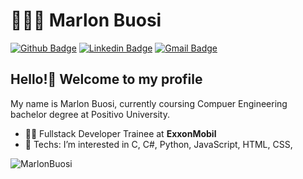 # 👨🏼‍💻 Marlon Buosi

[![Github Badge](https://img.shields.io/badge/-Github-000?style=flat-square&logo=Github&logoColor=white&link=https://github.com/MarlonBuosi)](https://github.com/MarlonBuosi)
[![Linkedin Badge](https://img.shields.io/badge/-LinkedIn-blue?style=flat-square&logo=Linkedin&logoColor=white&link=https://www.linkedin.com/in/)](https://www.linkedin.com/in/)
[![Gmail Badge](https://img.shields.io/badge/-Gmail-c14438?style=flat-square&logo=Gmail&logoColor=white&link=mailto:marlonbuosi_@hotmail.com)](mailto:marlonbuosi_@hotmail.com)

## Hello!👋 Welcome to my profile

My name is Marlon Buosi, currently coursing Compuer Engineering bachelor degree at Positivo University.

- :office_worker: Fullstack Developer Trainee at **ExxonMobil**
- :blue_heart: Techs: I’m interested in C, C#, Python, JavaScript, HTML, CSS,
<p><img align="center" src="https://github-readme-stats.vercel.app/api/top-langs?username=MarlonBuosi&show_icons=true&theme=dracula&locale=en&layout=compact" alt="MarlonBuosi" /></p>


<!---
MarlonBuosi/MarlonBuosi is a ✨ special ✨ repository because its `README.md` (this file) appears on your GitHub profile.
You can click the Preview link to take a look at your changes.
--->
